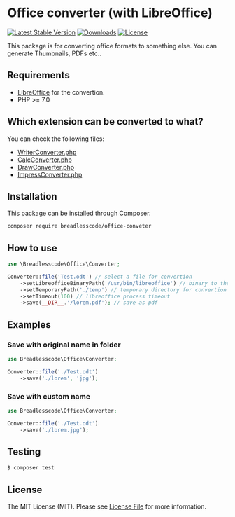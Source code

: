 # Office converter (with LibreOffice)
[![Latest Stable Version](https://poser.pugx.org/breadlesscode/office-converter/v/stable)]()
[![Downloads](https://img.shields.io/packagist/dt/breadlesscode/office-converter.svg)]()
[![License](https://img.shields.io/github/license/breadlesscode/office-converter.svg)]()

This package is for converting office formats to something else. You can generate Thumbnails, PDFs etc.. 

## Requirements
 - [LibreOffice](https://libreoffice.org/) for the convertion.
 - PHP >= 7.0

## Which extension can be converted to what?
You can check the following files:
- [WriterConverter.php](src/Converters/WriterConverter.php)
- [CalcConverter.php](./src/Converters/CalcConverter.php)
- [DrawConverter.php](src/Converters/DrawConverter.php)
- [ImpressConverter.php](src/Converters/ImpressConverter.php)

## Installation

This package can be installed through Composer.
```bash
composer require breadlesscode/office-conveter
```
## How to use

```php
use \Breadlesscode\Office\Converter;

Converter::file('Test.odt') // select a file for convertion
    ->setLibreofficeBinaryPath('/usr/bin/libreoffice') // binary to the libreoffice binary
    ->setTemporaryPath('./temp') // temporary directory for convertion
    ->setTimeout(100) // libreoffice process timeout
    ->save(__DIR__.'/lorem.pdf'); // save as pdf
```

## Examples

### Save with original name in folder
```php
use Breadlesscode\Office\Converter;

Converter::file('./Test.odt')
    ->save('./lorem', 'jpg');
```
### Save with custom name
```php
use Breadlesscode\Office\Converter;

Converter::file('./Test.odt')
    ->save('./lorem.jpg');
```

## Testing

``` bash
$ composer test
```
## License

The MIT License (MIT). Please see [License File](LICENSE) for more information.
